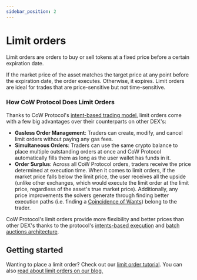 ```yaml
---
sidebar_position: 2
---
```


# Limit orders

Limit orders are orders to buy or sell tokens at a fixed price before a certain expiration date.

If the market  price of the asset matches the target price at any point before the expiration date, the order executes. Otherwise, it expires. Limit orders are ideal for trades that are price-sensitive but not time-sensitive. 

### How CoW Protocol Does Limit Orders

Thanks to CoW Protocol's [intent-based trading model](../introduction/intents), limit orders come with a few big advantages over their counterparts on other DEX's:

- **Gasless Order Management**: Traders can create, modify, and cancel limit orders without paying any gas fees.
- **Simultaneous Orders**: Traders can use the same crypto balance to place multiple outstanding orders at once and CoW Protocol automatically fills them as long as the user wallet has funds in it.
- **Order Surplus**: Across all CoW Protocol orders, traders receive the price determined at execution time. When it comes to limit orders, if the market price falls below the limit price, the user receives all the upside (unlike other exchanges, which would execute the limit order at the limit price, regardless of the asset's true market price). Additionally, any price improvements the solvers generate through finding better execution paths (i.e. finding a [Coincidence of Wants](../how-it-works/coincidence-of-wants)) belong to the trader.

CoW Protocol's limit orders provide more flexibility and better prices than other DEX's thanks to the protocol's [intents-based execution](../introduction/intents) and [batch auctions architecture](../introduction/batch-auctions).

## Getting started

Wanting to place a limit order? Check out our [limit order tutorial](/cow-protocol/tutorials/cow-swap/limit). You can also [read about limit orders on our blog.](https://blog.cow.fi/the-cow-has-no-limits-342e7eae8794)
